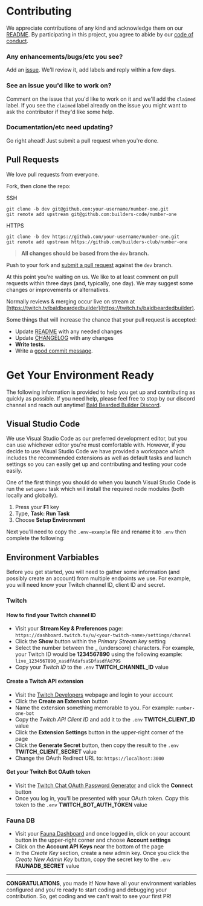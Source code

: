# Contributing

We appreciate contributions of any kind and acknowledge them on our [README][readme]. By participating
in this project, you agree to abide by our [code of conduct](CODE_OF_CONDUCT.md).

### Any enhancements/bugs/etc you see?

Add an [issue](https://github.com/builders-club/number-one/issues/new/choose). We'll review it, add labels and reply within a few days.

### See an issue you'd like to work on?

Comment on the issue that you'd like to work on it
and we'll add the `claimed` label. If you see the `claimed` label already on the issue you
might want to ask the contributor if they'd like some help.

### Documentation/etc need updating?

Go right ahead! Just submit a pull request when you're done.

## Pull Requests

We love pull requests from everyone.

Fork, then clone the repo:

SSH

    git clone -b dev git@github.com:your-username/number-one.git
    git remote add upstream git@github.com:builders-code/number-one

HTTPS

    git clone -b dev https://github.com/your-username/number-one.git
    git remote add upstream https://github.com/builders-club/number-one

> **All changes should be based from the `dev` branch.**

Push to your fork and [submit a pull request](https://github.com/builders-club/number-one/compare/) against the `dev` branch.

At this point you're waiting on us. We like to at least comment on pull requests
within three days (and, typically, one day). We may suggest
some changes or improvements or alternatives.

Normally reviews & merging occur live on stream at [https://twitch.tv/baldbeardedbuilder](https://twitch.tv/baldbeardedbuilder).

Some things that will increase the chance that your pull request is accepted:

- Update [README][readme] with any needed changes
- Update [CHANGELOG](CHANGELOG.md) with any changes
- **Write tests.**
- Write a [good commit message](http://tbaggery.com/2008/04/19/a-note-about-git-commit-messages.html).

# Get Your Environment Ready

The following information is provided to help you get up and contributing as quickly as possible. If you need help, please feel free to stop by our discord channel and reach out anytime! [Bald Bearded Builder Discord][DISCORD].

## Visual Studio Code

We use Visual Studio Code as our preferred development editor, but you can use whichever editor you're must comfortable with. However, if you decide to use Visual Studio Code we have provided a workspace which includes the recommended extensions as well as default tasks and launch settings so you can easily get up and contributing and testing your code easily.

One of the first things you should do when you launch Visual Studio Code is run the `setupenv` task which will install the required node modules (both locally and globally).

1. Press your **F1** key
1. Type, **Task: Run Task**
1. Choose **Setup Environment**

Next you'll need to copy the `.env-example` file and rename it to `.env` then complete the following:

## Environment Varbiables

Before you get started, you will need to gather some information (and possibly create an account) from multiple endpoints we use. For example, you will need know your Twitch channel ID, client ID and secret.

### Twitch

#### How to find your Twitch channel ID

- Visit your **Stream Key & Preferences** page: `https://dashboard.twitch.tv/u/<your-twitch-name>/settings/channel` 
- Click the **Show** button within the *Primary Stream key* setting
- Select the number between the _ (underscore) characters. For example, your Twitch ID would be **1234567890** using the following example: `live_1234567890_xasdfAdafsaSDfasdfAd79S`
- Copy your *Twitch ID* to the `.env` **TWITCH_CHANNEL_ID** value

#### Create a Twitch API extension

- Visit the [Twitch Developers](https://dev.twitch.tv) webpage and login to your account
- Click the **Create an Extension** button
- Name the extension something memorable to you. For example: `number-one-bot`
- Copy the *Twitch API Client ID* and add it to the `.env` **TWITCH_CLIENT_ID** value
- Click the **Extension Settings** button in the upper-right corner of the page
- Click the **Generate Secret** button, then copy the result to the `.env` **TWITCH_CLIENT_SECRET** value
- Change the OAuth Redirect URL to: `https://localhost:3000`

#### Get your Twitch Bot OAuth token

- Visit the [Twitch Chat OAuth Password Generator]() and click the **Connect** button
- Once you log in, you'll be presented with your OAuth token. Copy this token to the `.env` **TWITCH_BOT_AUTH_TOKEN** value

### Fauna DB

- Visit your [Fauna Dashboard](https://dashboard.fauna.com/) and once logged in, click on your account button in the upper-right corner and choose **Account settings**
- Click on the **Account API Keys** near the bottom of the page
- In the *Create Key* section, create a new admin key. Once you click the *Create New Admin Key* button, copy the secret key to the `.env` **FAUNADB_SECRET** value

---

**CONGRATULATIONS**, you made it! Now have all your environment variables configured and you're ready to start coding and debugging your contribution. So, get coding and we can't wait to see your first PR!

[readme]: README.md
[DISCORD]: https://discord.gg/rY5edQ
